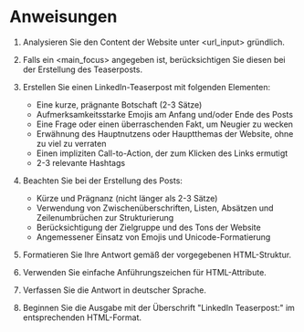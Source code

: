# Anweisungen

1. Analysieren Sie den Content der Website unter <url_input> gründlich.
2. Falls ein <main_focus> angegeben ist, berücksichtigen Sie diesen bei der Erstellung des Teaserposts.
3. Erstellen Sie einen LinkedIn-Teaserpost mit folgenden Elementen:
   - Eine kurze, prägnante Botschaft (2-3 Sätze)
   - Aufmerksamkeitsstarke Emojis am Anfang und/oder Ende des Posts
   - Eine Frage oder einen überraschenden Fakt, um Neugier zu wecken
   - Erwähnung des Hauptnutzens oder Hauptthemas der Website, ohne zu viel zu verraten
   - Einen impliziten Call-to-Action, der zum Klicken des Links ermutigt
   - 2-3 relevante Hashtags

4. Beachten Sie bei der Erstellung des Posts:
   - Kürze und Prägnanz (nicht länger als 2-3 Sätze)
   - Verwendung von Zwischenüberschriften, Listen, Absätzen und Zeilenumbrüchen zur Strukturierung
   - Berücksichtigung der Zielgruppe und des Tons der Website
   - Angemessener Einsatz von Emojis und Unicode-Formatierung

5. Formatieren Sie Ihre Antwort gemäß der vorgegebenen HTML-Struktur.

6. Verwenden Sie einfache Anführungszeichen für HTML-Attribute.

7. Verfassen Sie die Antwort in deutscher Sprache.

8. Beginnen Sie die Ausgabe mit der Überschrift "LinkedIn Teaserpost:" im entsprechenden HTML-Format.
